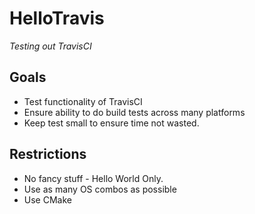 <!-- -*-markdown-*- -->
# HelloTravis

*Testing out TravisCI*

## Goals

- Test functionality of TravisCI
- Ensure ability to do build tests across many platforms
- Keep test small to ensure time not wasted.

## Restrictions

- No fancy stuff - Hello World Only.
- Use as many OS combos as possible 
- Use CMake
